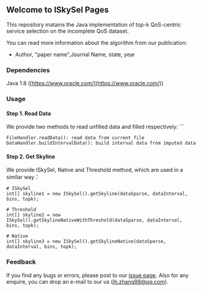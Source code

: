 ## Welcome to ISkySel Pages

This repository matains the Java implementation of top-k QoS-centric service selection on the incomplete QoS dataset.

You can read more information about the algorithm from our publication:

* Author, "paper name",Journal Name, state, year

### Dependencies

Java 1.8 ([https://www.oracle.com/](https://www.oracle.com/))

### Usage

#### Step 1. Read Data

We provide two methods to read unfilled data and filled respectively: ```

```
FileHandler.readData(): read data from current file
DataHandler.buildIntervalData(): build interval data from imputed data
```

#### Step 2. Get Skyline

We provide ISkySel, Native and Threshold method, which are used in a similar way：

```
# ISkySel
int[] skyline1 = new ISkySel().getSkyline(dataSparse, dataInterval, bins, topk);

# Threshold
int[] skyline2 = new ISkySel().getSkylineNativeWithThreshold(dataSparse, dataInterval, bins, topk);

# Native
int[] skyline3 = new ISkySel().getSkylineNative(dataSparse, dataInterval, bins, topk);
```

### Feedback

If you find any bugs or errors, please post to our [issue page](https://github.com/jhzhang98/ISkySel/issues). Also for any enquire, you can drop an e-mail to our us ([jh.zhang98@qq.com](mailto:jh.zhang98@qq.com)).

